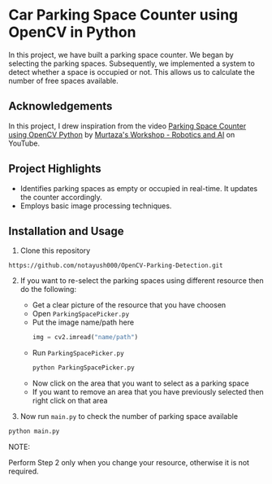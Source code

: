 
# Car Parking Space Counter using OpenCV in Python

In this project, we have built a parking space counter. We began by selecting the parking spaces. Subsequently, we implemented a system to detect whether a space is occupied or not. This allows us to calculate the number of free spaces available.


## Acknowledgements

In this project, I drew inspiration from the video [Parking Space Counter using OpenCV Python](https://youtu.be/caKnQlCMIYI?si=K2AmxEBPMD_hMQ9G) by [Murtaza's Workshop - Robotics and AI](https://www.youtube.com/@murtazasworkshop) on YouTube.


## Project Highlights

- Identifies parking spaces as empty or occupied in real-time. It updates the counter accordingly.
- Employs basic image processing techniques.


## Installation and Usage

1. Clone this repository
```
https://github.com/notayush000/OpenCV-Parking-Detection.git
```

2. If you want to re-select the parking spaces using different resource then do the following:
    - Get a clear picture of the resource that you have choosen
    - Open `ParkingSpacePicker.py`
    - Put the image name/path here
        ```python
        img = cv2.imread("name/path")
        ```
    - Run `ParkingSpacePicker.py`
        ```python
        python ParkingSpacePicker.py
        ```
    - Now click on the area that you want to select as a parking space
    - If you want to remove an area that you have previously selected then right click on that area

3. Now run `main.py` to check the number of parking space available
```python
python main.py
```

NOTE:

Perform Step 2 only when you change your resource, otherwise it is not required.

